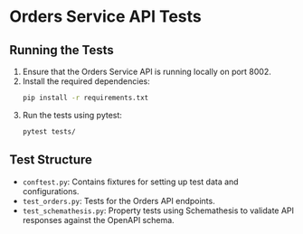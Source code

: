 # Orders Service API Tests

## Running the Tests

1. Ensure that the Orders Service API is running locally on port 8002.
2. Install the required dependencies:
   ```bash
   pip install -r requirements.txt
   ```
3. Run the tests using pytest:
   ```bash
   pytest tests/
   ```

## Test Structure

- `conftest.py`: Contains fixtures for setting up test data and configurations.
- `test_orders.py`: Tests for the Orders API endpoints.
- `test_schemathesis.py`: Property tests using Schemathesis to validate API responses against the OpenAPI schema.